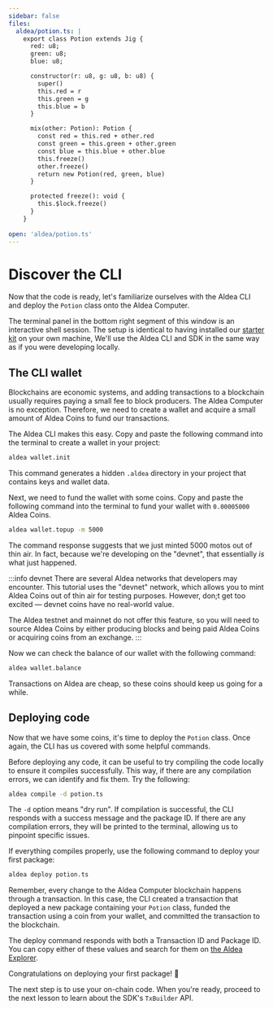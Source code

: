 ```yaml
---
sidebar: false
files:
  aldea/potion.ts: |
    export class Potion extends Jig {
      red: u8;
      green: u8;
      blue: u8;

      constructor(r: u8, g: u8, b: u8) {
        super()
        this.red = r
        this.green = g
        this.blue = b
      }

      mix(other: Potion): Potion {
        const red = this.red + other.red
        const green = this.green + other.green
        const blue = this.blue + other.blue
        this.freeze()
        other.freeze()
        return new Potion(red, green, blue)
      }

      protected freeze(): void {
        this.$lock.freeze()
      }
    }
    
open: 'aldea/potion.ts'
---
```


# Discover the CLI

Now that the code is ready, let's familiarize ourselves with the Aldea CLI and deploy the `Potion` class onto the Aldea Computer.

The terminal panel in the bottom right segment of this window is an interactive shell session. The setup is identical to having installed our [starter kit](https://github.com/aldeacomputer/aldea-js/tree/main/packages/create-aldea) on your own machine, We'll use the Aldea CLI and SDK in the same way as if you were developing locally.

## The CLI wallet

Blockchains are economic systems, and adding transactions to a blockchain usually requires paying a small fee to block producers. The Aldea Computer is no exception. Therefore, we need to create a wallet and acquire a small amount of Aldea Coins to fund our transactions.

The Aldea CLI makes this easy. Copy and paste the following command into the terminal to create a wallet in your project:

```sh
aldea wallet.init
```

This command generates a hidden `.aldea` directory in your project that contains keys and wallet data.

Next, we need to fund the wallet with some coins. Copy and paste the following command into the terminal to fund your wallet with `0.00005000` Aldea Coins.

```sh
aldea wallet.topup -m 5000
```

The command response suggests that we just minted 5000 motos out of thin air. In fact, because we're developing on the "devnet", that essentially *is* what just happened.

:::info devnet
There are several Aldea networks that developers may encounter. This tutorial uses the "devnet" network, which allows you to mint Aldea Coins out of thin air for testing purposes. However, don;t get too excited &mdash; devnet coins have no real-world value.

The Aldea testnet and mainnet do not offer this feature, so you will need to source Aldea Coins by either producing blocks and being paid Aldea Coins or acquiring coins from an exchange.
:::

Now we can check the balance of our wallet with the following command:

```sh
aldea wallet.balance
```

Transactions on Aldea are cheap, so these coins should keep us going for a while.

## Deploying code

Now that we have some coins, it's time to deploy the `Potion` class. Once again, the CLI has us covered with some helpful commands.

Before deploying any code, it can be useful to try compiling the code locally to ensure it compiles successfully. This way, if there are any compilation errors, we can identify and fix them. Try the following:

```sh
aldea compile -d potion.ts
```

The `-d` option means "dry run". If compilation is successful, the CLI responds with a success message and the package ID. If there are any compilation errors, they will be printed to the terminal, allowing us to pinpoint specific issues.

If everything compiles properly, use the following command to deploy your first package:

```sh
aldea deploy potion.ts
```

Remember, every change to the Aldea Computer blockchain happens through a transaction. In this case, the CLI created a transaction that deployed a new package containing your `Potion` class, funded the transaction using a coin from your wallet, and committed the transaction to the blockchain.

The deploy command responds with both a Transaction ID and Package ID. You can copy either of these values and search for them on [the Aldea Explorer](https://explorer.aldea.network).

Congratulations on deploying your first package! 🎉

The next step is to use your on-chain code. When you're ready, proceed to the next lesson to learn about the SDK's `TxBuilder` API.

